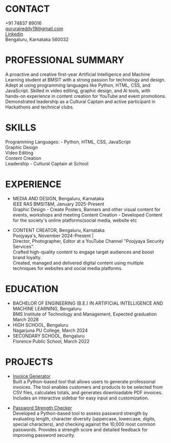 # CONTACT
+91 74837 89016 <br>
gururajreddy19@gmail.com <br>
[Linkedin](https://www.linkedin.com/in/gururaj-reddy-37352629b/) <br>
Bengaluru, Karnataka 560032

# PROFESSIONAL SUMMARY
A proactive and creative first-year Artificial Intelligence and Machine Learning student at BMSIT with a strong passion for technology and design. Adept at using programming languages like Python, HTML, CSS, and JavaScript. Skilled in video editing, graphic design, and Al tools, with hands-on experience in content creation for YouTube and event promotions. <br>
Demonstrated leadership as a Cultural Captain and active participant in Hackathons and technical clubs.

# SKILLS
Programming Languages: - Python, HTML, CSS, JavaScript <br>
Graphic Design <br>
Video Editing <br>
Content Creation <br>
Leadership - Cultural Captain at School <br>

# EXPERIENCE
- MEDIA AND DESIGN, Bengaluru, Karnataka <br>
  IEEE RAS BMSIT&M, January 2025-Present <br>
  Graphic Design - Create Posters, Banners and other visual content for events, workshops and meeting Content Creation - Developed Content for the society's online platforms(social media, website etc <br>

- CONTENT CREATOR, Bengaluru, Karnataka <br>
  Poojyaya's, November 2024-Present | <br>
  Director, Photographer, Editor at a YouTube Channel "Poojyaya Security Services". <br>
  Crafted high-quality content to engage target audiences and boost brand loyalty. <br>
  Created, managed and delivered digital content using multiple techniques for websites and social media platforms. <br>

# EDUCATION
- BACHELOR OF ENGINEERING (B.E.) IN ARTIFICIAL INTELLIGENCE AND MACHINE LEARNING, Bengaluru <br>
  BMS Institute of Technology and Management, Expected graduation March 2028 <br>
- HIGH SCHOOL, Bengaluru <br>
  Nagarjuna PU College, March 2024 <br>
- SECONDARY SCHOOL, Bengaluru <br>
  Florence Public School, March 2022 <br>

# PROJECTS
- [Invoice Generator](https://github.com/GJR19/Invoice_Generator.git) <br>
Built a Python-based tool that allows users to generate professional invoices. The tool enables customers and products to be selected from CSV files, calculates totals, and generates downloadable PDF invoices. Includes an interactive sidebar for easy input and customization. <br>

- [Password Strength Checker](https://github.com/GJR19/Password_Strength_Analyser.git) <br>
Developed a Python-based tool to assess password strength by evaluating length, character diversity (uppercase, lowercase, digits, special characters), and checking against the 10,000 most common passwords. Provides a strength score and detailed feedback for improving password security.
